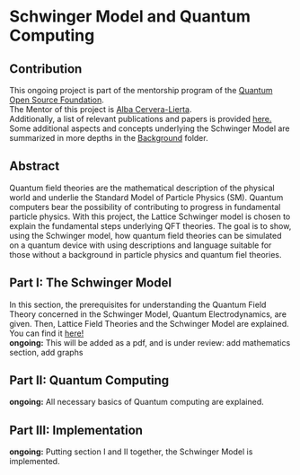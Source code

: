 # Schwinger Model and Quantum Computing
## Contribution
This ongoing project is part of the mentorship program of the [Quantum Open Source Foundation](https://qosf.org/).<br>
The Mentor of this project is [Alba Cervera-Lierta](https://albacl.github.io). <br> Additionally, a list of relevant publications and papers is provided [here.](https://github.com/akropf/SchwingerModel/blob/main/Papers/PaperList.md)<br>
Some additional aspects and concepts underlying the Schwinger Model are summarized in more depths in the [Background](https://github.com/akropf/SchwingerModel/blob/main/Background) folder. 
## Abstract
Quantum field theories are the mathematical description of the physical world and underlie the Standard Model of Particle Physics (SM). Quantum computers bear the possibility of contributing to progress in fundamental particle physics. With this project, the Lattice Schwinger model is chosen to explain the fundamental steps underlying QFT theories. The goal is to show, using the Schwinger model, how quantum field theories can be simulated on a quantum device with using descriptions and language suitable for those without a background in particle physics and quantum fiel theories.
## Part I: The Schwinger Model
In this section, the prerequisites for understanding the Quantum Field Theory concerned in the Schwinger Model, Quantum Electrodynamics, are given. Then, Lattice Field Theories and the Schwinger Model are explained. You can find it [here!](https://github.com/akropf/SchwingerModel/blob/main/Part_I/SchwingerModel.md)<br>
**ongoing:** This will be added as a pdf, and is under review: add mathematics section, add graphs
## Part II: Quantum Computing 
**ongoing:** All necessary basics of Quantum computing are explained.
## Part III: Implementation
**ongoing:** Putting section I and II together, the Schwinger Model is implemented.

